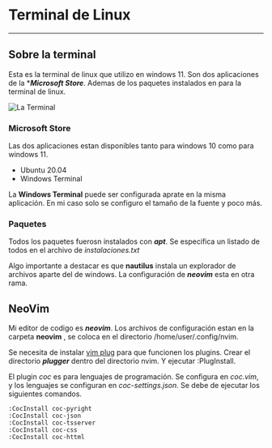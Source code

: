 
# Terminal de Linux
---

## Sobre la terminal
Esta es la terminal de linux que utilizo en windows 11.
Son dos aplicaciones de la ****Microsoft Store***.
Ademas de los paquetes instalados en para la terminal de linux.

![La Terminal](.mi-terminal.jpg) 

### Microsoft Store
Las dos aplicaciones estan disponibles tanto para windows 10 como para windows 11.

+ Ubuntu 20.04
+ Windows Terminal

La **Windows Terminal** puede ser configurada aprate en la misma aplicación.
En mi caso solo se configuro el tamaño de la fuente y poco más.

### Paquetes
Todos los paquetes fuerosn instalados con ***apt***.
Se especifica un listado de todos en el archivo de *instalaciones.txt*

Algo importante a destacar es que **nautilus** instala un explorador de archivos aparte del de windows.
La configuración de ***neovim*** esta en otra rama.

## NeoVim
Mi editor de codigo es ***neovim***.
Los archivos de configuración estan en la carpeta **neovim**
, se coloca en el directorio /home/user/.config/nvim.

Se necesita de instalar [vim plug](https://github.com/junegunn/vim-plug) para que funcionen los plugins.
Crear el directorio ***plugger*** dentro del directorio nvim. Y ejecutar :PlugInstall.

El plugin *coc* es para lenguajes de programación.
Se configura en *coc.vim*, y los lenguajes se configuran en *coc-settings.json*.
Se debe de ejecutar los siguientes comandos.
~~~
:CocInstall coc-pyright
:CocInstall coc-json
:CocInstall coc-tsserver
:CocInstall coc-css
:CocInstall coc-httml
~~~

